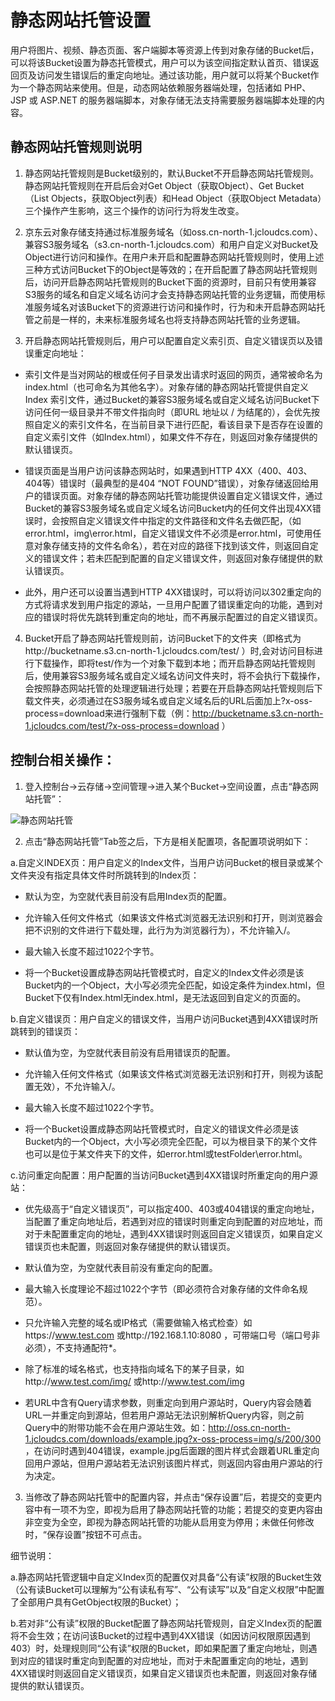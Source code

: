 # 静态网站托管设置

用户将图片、视频、静态页面、客户端脚本等资源上传到对象存储的Bucket后，可以将该Bucket设置为静态托管模式，用户可以为该空间指定默认首页、错误返回页及访问发生错误后的重定向地址。通过该功能，用户就可以将某个Bucket作为一个静态网站来使用。但是，动态网站依赖服务器端处理，包括诸如 PHP、JSP 或 ASP.NET 的服务器端脚本，对象存储无法支持需要服务器端脚本处理的内容。

## 静态网站托管规则说明

1. 静态网站托管规则是Bucket级别的，默认Bucket不开启静态网站托管规则。静态网站托管规则在开启后会对Get Object（获取Object）、Get Bucket（List Objects，获取Object列表）和Head Object（获取Object Metadata）三个操作产生影响，这三个操作的访问行为将发生改变。

2. 京东云对象存储支持通过标准服务域名（如oss.cn-north-1.jcloudcs.com）、兼容S3服务域名（s3.cn-north-1.jcloudcs.com）和用户自定义对Bucket及Object进行访问和操作。在用户未开启和配置静态网站托管规则时，使用上述三种方式访问Bucket下的Object是等效的；在开启配置了静态网站托管规则后，访问开启静态网站托管规则的Bucket下面的资源时，目前只有使用兼容S3服务的域名和自定义域名访问才会支持静态网站托管的业务逻辑，而使用标准服务域名对该Bucket下的资源进行访问和操作时，行为和未开启静态网站托管之前是一样的，未来标准服务域名也将支持静态网站托管的业务逻辑。

3. 开启静态网站托管规则后，用户可以配置自定义索引页、自定义错误页以及错误重定向地址：

* 索引文件是当对网站的根或任何子目录发出请求时返回的网页，通常被命名为 index.html（也可命名为其他名字）。对象存储的静态网站托管提供自定义Index 索引文件，通过Bucket的兼容S3服务域名或自定义域名访问Bucket下访问任何一级目录并不带文件指向时（即URL 地址以 / 为结尾的），会优先按照自定义的索引文件名，在当前目录下进行匹配，看该目录下是否存在设置的自定义索引文件（如Index.html），如果文件不存在，则返回对象存储提供的默认错误页。

* 错误页面是当用户访问该静态网站时，如果遇到HTTP 4XX（400、403、404等）错误时（最典型的是404 “NOT FOUND”错误），对象存储返回给用户的错误页面。对象存储的静态网站托管功能提供设置自定义错误文件，通过Bucket的兼容S3服务域名或自定义域名访问Bucket内的任何文件出现4XX错误时，会按照自定义错误文件中指定的文件路径和文件名去做匹配，（如error.html，img\error.html，自定义错误文件不必须是error.html，可使用任意对象存储支持的文件名命名），若在对应的路径下找到该文件，则返回自定义的错误文件；若未匹配到配置的自定义错误文件，则返回对象存储提供的默认错误页。

* 此外，用户还可以设置当遇到HTTP 4XX错误时，可以将访问以302重定向的方式将请求发到用户指定的源站，一旦用户配置了错误重定向的功能，遇到对应的错误时将优先跳转到重定向的地址，而不再展示配置过的自定义错误页。

4. Bucket开启了静态网站托管规则前，访问Bucket下的文件夹（即格式为http://bucketname.s3.cn-north-1.jcloudcs.com/test/ ）时,会对访问目标进行下载操作，即将test/作为一个对象下载到本地；而开启静态网站托管规则后，使用兼容S3服务域名或自定义域名访问文件夹时，将不会执行下载操作，会按照静态网站托管的处理逻辑进行处理；若要在开启静态网站托管规则后下载文件夹，必须通过在S3服务域名或自定义域名后的URL后面加上?x-oss-process=download来进行强制下载（例：http://bucketname.s3.cn-north-1.jcloudcs.com/test/?x-oss-process=download ）

## 控制台相关操作：

1. 登入控制台->云存储->空间管理->进入某个Bucket->空间设置，点击“静态网站托管”：

![静态网站托管](https://github.com/jdcloudcom/cn/blob/edit/image/Object-Storage-Service/OSS-040.png)

2. 点击“静态网站托管”Tab签之后，下方是相关配置项，各配置项说明如下：

a.自定义INDEX页：用户自定义的Index文件，当用户访问Bucket的根目录或某个文件夹没有指定具体文件时所跳转到的Index页：

* 默认为空，为空就代表目前没有启用Index页的配置。

* 允许输入任何文件格式（如果该文件格式浏览器无法识别和打开，则浏览器会把不识别的文件进行下载处理，此行为为浏览器行为），不允许输入/。

* 最大输入长度不超过1022个字节。

* 将一个Bucket设置成静态网站托管模式时，自定义的Index文件必须是该Bucket内的一个Object，大小写必须完全匹配，如设定条件为index.html，但Bucket下仅有Index.html无index.html，是无法返回到自定义的页面的。

b.自定义错误页：用户自定义的错误文件，当用户访问Bucket遇到4XX错误时所跳转到的错误页：

* 默认值为空，为空就代表目前没有启用错误页的配置。

* 允许输入任何文件格式（如果该文件格式浏览器无法识别和打开，则视为该配置无效），不允许输入/。

* 最大输入长度不超过1022个字节。

* 将一个Bucket设置成静态网站托管模式时，自定义的错误文件必须是该Bucket内的一个Object，大小写必须完全匹配，可以为根目录下的某个文件也可以是位于某文件夹下的文件，如error.html或testFolder\error.html。

c.访问重定向配置：用户配置的当访问Bucket遇到4XX错误时所重定向的用户源站：

* 优先级高于“自定义错误页”，可以指定400、403或404错误的重定向地址，当配置了重定向地址后，若遇到对应的错误时则重定向到配置的对应地址，而对于未配置重定向的地址，遇到4XX错误时则返回自定义错误页，如果自定义错误页也未配置，则返回对象存储提供的默认错误页。

* 默认值为空，为空就代表目前没有重定向的配置。

* 最大输入长度理论不超过1022个字节（即必须符合对象存储的文件命名规范）。

* 只允许输入完整的域名或IP格式（需要做输入格式检查）如https://www.test.com 或http://192.168.1.10:8080 ，可带端口号（端口号非必须），不支持通配符*。

* 除了标准的域名格式，也支持指向域名下的某子目录，如http://www.test.com/img/ 或http://www.test.com/img

* 若URL中含有Query请求参数，则重定向到用户源站时，Query内容会随着URL一并重定向到源站，但若用户源站无法识别解析Query内容，则之前Query中的附带功能不会在用户源站生效。如：http://oss.cn-north-1.jcloudcs.com/downloads/example.jpg?x-oss-process=img/s/200/300 ，在访问时遇到404错误，example.jpg后面跟的图片样式会跟着URL重定向回用户源站，但用户源站若无法识别该图片样式，则返回内容由用户源站的行为决定。


3. 当修改了静态网站托管中的配置内容，并点击“保存设置”后，若提交的变更内容中有一项不为空，即视为启用了静态网站托管的功能；若提交的变更内容由非空变为全空，即视为静态网站托管的功能从启用变为停用；未做任何修改时，“保存设置”按钮不可点击。

细节说明：

a.静态网站托管逻辑中自定义Index页的配置仅对具备“公有读”权限的Bucket生效（公有读Bucket可以理解为“公有读私有写”、“公有读写”以及“自定义权限”中配置了全部用户具有GetObject权限的Bucket）；

b.若对非“公有读”权限的Bucket配置了静态网站托管规则，自定义Index页的配置将不会生效；在访问该Bucket的过程中遇到4XX错误（如因访问权限原因遇到403）时，处理规则同“公有读”权限的Bucket，即如果配置了重定向地址，则遇到对应的错误时重定向到配置的对应地址，而对于未配置重定向的地址，遇到4XX错误时则返回自定义错误页，如果自定义错误页也未配置，则返回对象存储提供的默认错误页。
